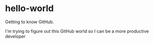 # hello-world
Getting to know GitHub.

I'm trying to figure out this GitHub world so I can be a more productive developer 
